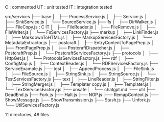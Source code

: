 C : commented
UT : unit tested
IT : integration tested

src/services
├── base
│   ├── ProcessService.js
│   ├── Service.js
│   ├── SinkService.js
│   └── SourceService.js
├── fs
│   ├── DirWalker.js
│   ├── FileCopy.js : C IT
│   ├── FileReader.js
│   ├── FileRemove.js
│   ├── FileWriter.js
│   └── FsServicesFactory.js
├── markup
│   ├── LinkFinder.js
│   ├── MarkdownToHTML.js
│   ├── MarkupServicesFactory.js
│   └── MetadataExtractor.js
├── postcraft
│   ├── EntryContentToPagePrep.js
│   ├── FrontPagePrep.js
│   ├── PostcraftDispatcher.js
│   ├── PostcraftPrep.js
│   └── PostcraftServicesFactory.js
├── protocols
│   ├── HttpGet.js
│   └── ProtocolsServicesFactory.js
├── rdf
│   ├── ConfigMap.js
│   ├── ContextReader.js
│   └── RDFServicesFactory.js
├── ServiceExample.js
├── test
│   ├── AppendProcess.js
│   ├── FileSink.js
│   ├── FileSource.js
│   ├── StringSink.js
│   ├── StringSource.js
│   └── TestServicesFactory.js
├── text
│   ├── LineReader.js
│   ├── StringFilter.js
│   ├── StringMerger.js
│   ├── Templater copy.js
│   ├── Templater.js
│   └── TextServicesFactory.js
├── unsafe
│   └── chatgpt.md
└── util
├── DeadEnd.js
├── Fork.js
├── Halt.js
├── NOP.js
├── RemapContext.js
├── ShowMessage.js
├── ShowTransmission.js
├── Stash.js
├── Unfork.js
└── UtilServicesFactory.js

11 directories, 48 files
